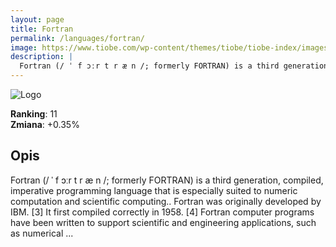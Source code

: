 ```yaml
---
layout: page
title: Fortran
permalink: /languages/fortran/
image: https://www.tiobe.com/wp-content/themes/tiobe/tiobe-index/images/Fortran.png
description: |
  Fortran (/ ˈ f ɔːr t r æ n /; formerly FORTRAN) is a third generation, compiled, imperative programming language that is especially suited to numeric computation and scientific computing.. Fortran was originally developed by IBM. [3] It first compiled correctly in 1958. [4] Fortran computer programs have been written to support scientific and engineering applications, such as numerical ...
---
```


![Logo](https://www.tiobe.com/wp-content/themes/tiobe/tiobe-index/images/Fortran.png)

**Ranking**: 11  
**Zmiana**: +0.35%    

## Opis

Fortran (/ ˈ f ɔːr t r æ n /; formerly FORTRAN) is a third generation, compiled, imperative programming language that is especially suited to numeric computation and scientific computing.. Fortran was originally developed by IBM. [3] It first compiled correctly in 1958. [4] Fortran computer programs have been written to support scientific and engineering applications, such as numerical ...
